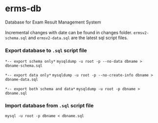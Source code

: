 # erms-db
Database for Exam Result Management System
<br/><br/>
Incremental changes with date can be found in changes folder. `ermsv2-schema.sql` and `ermsv2-data.sql` are the latest sql script files.
<br/>

### Export database to `.sql` script file
`*-- export schema only*`
`mysqldump -u root -p --no-data dbname > dbname-schema.sql`
<br/>

`*-- export data only*`
`mysqldump -u root -p --no-create-info dbname > dbname-data.sql`
<br/>

`*-- export both schema and data*`
`mysqldump -u root -p dbname > dbname.sql`
<br/>

### Import database from `.sql` script file
`mysql -u root -p dbname < dbname.sql`